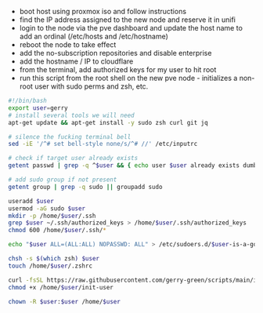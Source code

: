 - boot host using proxmox iso and follow instructions
- find the IP address assigned to the new node and reserve it in unifi
- login to the node via the pve dashboard and update the host name to add an ordinal (/etc/hosts and /etc/hostname)
- reboot the node to take effect
- add the no-subscription repositories and disable enterprise
- add the hostname / IP to cloudflare
- from the terminal, add authorized keys for my user to hit root
- run this script from the root shell on the new pve node - initializes a non-root user with sudo perms and zsh, etc.
````bash
#!/bin/bash
export user=gerry
# install several tools we will need
apt-get update && apt-get install -y sudo zsh curl git jq

# silence the fucking terminal bell
sed -iE '/^# set bell-style none/s/^# //' /etc/inputrc

# check if target user already exists
getent passwd | grep -q ^$user && { echo user $user already exists dumbass; exit 1; }

# add sudo group if not present
getent group | grep -q sudo || groupadd sudo

useradd $user
usermod -aG sudo $user
mkdir -p /home/$user/.ssh
grep $user ~/.ssh/authorized_keys > /home/$user/.ssh/authorized_keys
chmod 600 /home/$user/.ssh/*

echo "$user ALL=(ALL:ALL) NOPASSWD: ALL" > /etc/sudoers.d/$user-is-a-god

chsh -s $(which zsh) $user
touch /home/$user/.zshrc

curl -fsSL https://raw.githubusercontent.com/gerry-green/scripts/main/init-user > /home/$user/init-user
chmod +x /home/$user/init-user

chown -R $user:$user /home/$user

````
